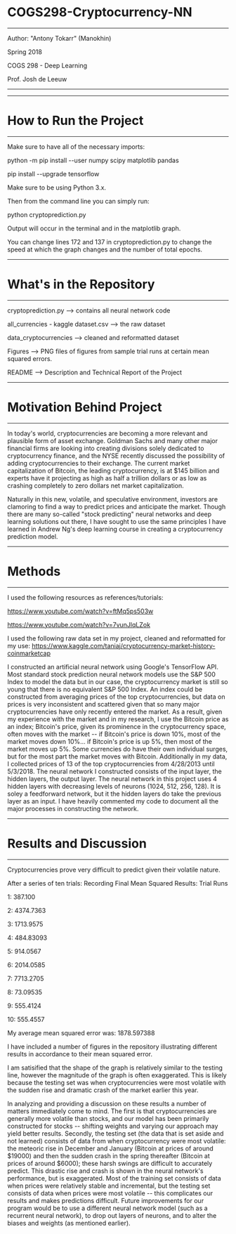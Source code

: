 # COGS298-Cryptocurrency-NN

 ----------------------------------
 Author: "Antony Tokarr" (Manokhin)
 
 Spring 2018
 
 COGS 298 - Deep Learning
 
 Prof. Josh de Leeuw

 ----------------------------------

 ----------------------
# How to Run the Project
 ----------------------
Make sure to have all of the necessary imports:

python -m pip install --user numpy scipy matplotlib pandas

pip install --upgrade tensorflow

Make sure to be using Python 3.x.

Then from the command line you can simply run:

python cryptoprediction.py

Output will occur in the terminal and in the matplotlib graph.

You can change lines 172 and 137 in cryptoprediction.py
to change the speed at which the graph changes and the number of total epochs.

 ------------------------
# What's in the Repository
 ------------------------

cryptoprediction.py --> contains all neural network code

all_currencies - kaggle dataset.csv --> the raw dataset

data_cryptocurrencies --> cleaned and reformatted dataset

Figures --> PNG files of figures from sample trial runs at certain mean squared errors.

README  --> Description and Technical Report of the Project


 -------------------------
# Motivation Behind Project
 -------------------------

In today's world, cryptocurrencies are becoming a more relevant and plausible form of asset exchange.  Goldman Sachs and many other major financial firms are looking into creating divisions solely dedicated to cryptocurrency finance, and the NYSE recently discussed the possibility of adding cryptocurrencies to their exchange.  The current market capitalization of Bitcoin, the leading cryptocurrency, is at $145 billion and experts have it projecting as high as half a trillion dollars or as low as crashing completely to zero dollars net market capitalization.   

Naturally in this new, volatile, and speculative environment, investors are clamoring to find a way to predict prices and anticipate the market.  Though there are many so-called "stock predicting" neural networks and deep learning solutions out there, I have sought to use the same principles I have learned in Andrew Ng's deep learning course in creating a cryptocurrency prediction model.  

 -------
# Methods
 -------

I used the following resources as references/tutorials:

https://www.youtube.com/watch?v=ftMq5ps503w

https://www.youtube.com/watch?v=7vunJlqLZok

I used the following raw data set in my project, cleaned and reformatted for
my use:
https://www.kaggle.com/taniaj/cryptocurrency-market-history-coinmarketcap

I constructed an artificial neural network using Google's TensorFlow API.  Most standard stock prediction neural network models use the S&P 500 Index to model the data but in our case, the cryptocurrency market is still so young that there is no equivalent S&P 500 Index.  An index could be constructed from averaging prices of the top cryptocurrencies, but data on prices is very inconsistent and scattered given that so many major cryptocurrencies have only recently entered the market.  As a result, given my experience with the market and in my research, I use the Bitcoin price as an index; Bitcoin's price, given its prominence in the cryptocurrency space, often moves with the market -- if Bitcoin's price is down 10%, most of the market moves down 10%... if Bitcoin's price is up 5%, then most of the market moves up 5%.  Some currencies do have their own individual surges, but for the most part the market moves with Bitcoin.  Additionally in my data, I collected prices of 13 of the top cryptocurrencies from 4/28/2013 until 5/3/2018.  The neural network I constructed consists of the input layer, the hidden layers, the output layer.  The neural network in this project uses 4 hidden layers with decreasing levels of neurons (1024, 512, 256, 128). It is soley a feedforward network, but it the hidden layers do take the previous layer as an input.  I have heavily commented my code to document all the major processes in constructing the network.

 ----------------------
# Results and Discussion
 ----------------------

Cryptocurrencies prove very difficult to predict given their volatile nature.

After a series of ten trials:
 Recording Final Mean Squared Results: Trial Runs
  
  1: 387.100
 
  2: 4374.7363
 
  3: 1713.9575
 
  4: 484.83093
 
  5: 914.0567
 
  6: 2014.0585
 
  7: 7713.2705
 
  8: 73.09535
 
  9: 555.4124
 
 10: 555.4557


My average mean squared error was: 1878.597388

I have included a number of figures in the repository illustrating different results in accordance to their mean squared error.

I am satisified that the shape of the graph is relatively similar to the testing line, however the magnitude of the graph is often exaggerated.  This is likely because the testing set was when cryptocurrencies were most volatile with the sudden rise and dramatic crash of the market earlier this year.

In analyzing and providing a discussion on these results a number of matters immediately come to mind.  The first is that cryptocurrencies are generally more volatile than stocks, and our model has been primarily constructed for stocks -- shifting weights and varying our approach may yield better results.  Secondly, the testing set (the data that is set aside and not learned) consists of data from when cryptocurrency were most volatile: the meteoric rise in December and January (Bitcoin at prices of around $19000) and then the sudden crash in the spring thereafter (Bitcoin at prices of around $6000); these harsh swings are difficult to accurately predict.  This drastic rise and crash is shown in the neural network's performance, but is exaggerated.  Most of the training set consists of data when prices were relatively stable and incremental, but the testing set consists of data when prices were most volatile -- this complicates our results and makes predictions difficult.  Future improvements for our program would be to use a different neural network model (such as a recurrent neural network), to drop out layers of neurons, and to alter the biases and weights (as mentioned earlier).
